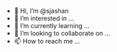 - 👋 Hi, I’m @sjashan
- 👀 I’m interested in ...
- 🌱 I’m currently learning ...
- 💞️ I’m looking to collaborate on ...
- 📫 How to reach me ...

<!---
sjashan/sjashan is a ✨ special ✨ repository because its `README.md` (this file) appears on your GitHub profile.
You can click the Preview link to take a look at your changes.
--->
